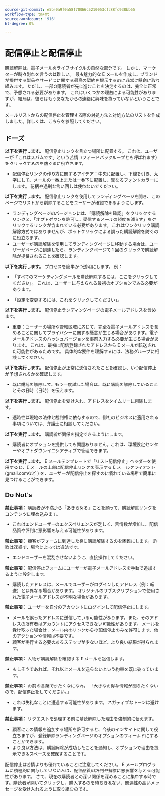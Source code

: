 ```yaml
---
source-git-commit: e5b40a9f0a58f70066c5210053cfd88fc938bb65
workflow-type: tm+mt
source-wordcount: '916'
ht-degree: 0%

---
```

# 配信停止と配信停止

購読解除は、電子メールのライフサイクルの自然な部分です。 しかし、マーケターが時々別れを言うのは難しい。 最も魅力的な E メールを作成し、ブランドが提供する製品やサービスに関する最高の契約を提示するのに非常に懸命に取り組みます。 ただし、一部の購読者が先に進むことを決定するのは、完全に正常で、予想される必要があります。 これはいくつかの理由による可能性がありますが、結局は、彼らはもうあなたからの連絡に興味を持っていないということです。

メールリストからの配信停止を管理する際の対処方法と対処方法のリストを作成しました。詳しくは、こちらを参照してください。

## ドーズ

**以下を実行します。** 配信停止リンクを目立つ場所に配置する。 これは、ユーザーが「これはスパムです」という苦情（フィードバックループとも呼ばれます）をクリックするのを防ぐのに役立ちます。

+ 配信停止リンクの作り方に関するアイデア：中央に配置し、下線を引き、太字にして、メールの一番上または一番下に配置し、異なるフォントカラーにします。 花柄や過剰な言い回しは使わないでください。

**以下を実行します。** 配信停止リンクを使用してランディングページを開き、このページでリストから削除することをユーザーが確認できるようにします。

+ ランディングページのバージョンには、「購読解除を確認」をクリックするリンクと、「オプトダウンを許可し、受信するメールの頻度を減らす」をクリックするリンクが含まれている必要があります。 これはワンクリック購読解除方式ではありませんが、ボットクリックによる誤った購読解除を防ぐのに役立ちます。
+ ユーザーが購読解除を使用してランディングページに移動する場合は、ユーザーがページに到達したら、ランディングページで 1 回のクリックで購読解除が提供されることを確認します。

**以下を実行します。** プロセスを簡単かつ透明にします。 例：

+ 「すべてのマーケティングメールを購読解除するには、ここをクリックしてください」。 これは、ユーザーに与えられる最初のオプションである必要があります。

+ 「設定を変更するには、これをクリックしてください」。

**以下を実行します。** 配信停止ランディングページの電子メールアドレスを含めます。

+ 重要：ユーザーの場所や管轄区域に応じて、完全な電子メールアドレスを含めることに関してプライバシーに関する懸念が生じる場合があります。電子メールアドレスのハッシュバージョンを事前入力する必要が生じる場合があります。 これは、最初に配信登録されたアドレスから E メールが転送された可能性があるためです。 具体的な要件を理解するには、法務グループに相談してください。

**以下を実行します。** 配信停止が正常に送信されたことを確認し、いつ配信停止が予想されるかを確認します。

+ 既に購読を解除して、もう一度試した場合は、既に購読を解除していることとその日時（日時）を伝えます。

**以下を実行します。** 配信停止を受け入れ、アドレスをタイムリーに削除します。

+ 適時性は現地の法律と裁判権に依存するので、御社のビジネスに適用される事項については、弁護士に相談してください。

**以下を実行します。** 購読者が関係を指定できるようにします。

+ 購読者にオプションを提供しても問題ありません。これは、環境設定センターやオプトダウンイニシアティブで管理できます。

**以下を実行します。** E メールテンプレートで「リスト配信停止」ヘッダーを使用すると、E メールの上部に配信停止リンクを表示する E メールクライアント (gmail.comなど ) を、ユーザーが配信停止を探すのに慣れている場所で簡単に見つけることができます。

## Do Not&#39;s


**禁止事項：** 購読者が不満から「あきらめる」ことを願って、購読解除リンクをコンテンツに埋め込みます。

+ これはエンドユーザーのエクスペリエンスが乏しく、苦情数が増加し、配信品質や評判に悪影響を与える可能性があります。

**禁止事項：** 顧客がフォームに到達した後に購読解除するのを困難にします。 詐欺は迷惑で、場合によっては違法です。

+ エンドユーザーを混乱させないように、直接操作してください。

**禁止事項：** 配信停止フォームにユーザーが電子メールアドレスを手動で追加するように設定します。

+ 購読したアドレスは、メールでユーザーがログインしたアドレス（例：転送）とは異なる場合があります。  オリジナルのサブスクリプションで使用された電子メールアドレスが不明な場合があります。

**禁止事項：** ユーザーを自分のアカウントにログインして配信停止にします。

+ メールを誤ったアドレスに送信している可能性があります。また、そのアドレスの所有者はアカウントにアクセスできない可能性があります。  メールを受け取った場合は、メール内のリンクからの配信停止のみを許可します。他のアクションや情報は不要です。
+ 顧客が実行する必要のあるステップが少ないほど、より良い結果が得られます。

**禁止事項：** 人物が購読解除を確認する E メールを送信します。

+ もしそうであれば、それ以上メールを送らないという約束を既に破っています。

**禁止事項：** お前の言葉でかたくなになれ。 「大きなお得な情報が聞きたくないので、配信停止をしてください。」

+ これは失礼なことに遭遇する可能性があります。 ネガティブなトーンは避けます。

**禁止事項：** リクエストを処理する前に購読解除した理由を強制的に伝えます。

+ 顧客にこの情報を追加する場所を許可すると、今後のインサイトに関して役立ちますが、登録解除ランディングページのオプションのフィールドにすることができます。
+ より良い方法は、購読解除が成功したことを通知し、オプションで理由を提示できるスペースを確保することです。

配信停止は苦情よりも優れていることに注意してください。 E メールプログラムに積極的に関与していない人は、配信品質の評判や指標に悪影響を与える可能性があります。 さて、現在の購読者との深い関係を深めることに集中する時です。購読者が開いてクリックし、購入するのを待ちきれない、関連性の高いメッセージを受け入れるように取り組むのです。
